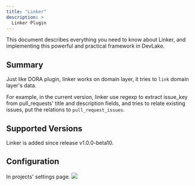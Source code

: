 ```yaml
---
title: "Linker"
description: >
  Linker Plugin
---
```


This document describes everything you need to know about Linker, and implementing this powerful and practical framework in DevLake.

## Summary

Just like DORA plugin, linker works on domain layer, it tries to `link` domain layer's data.

For example, in the current version, linker use regexp to extract issue_key from pull_requests' title and description fields,
and tries to relate existing issues, put the relations to `pull_request_issues`.

## Supported Versions
Linker is added since release v1.0.0-beta10.

## Configuration
In projects' settings page.
![](/img/Plugins/linker-configuration.png)
